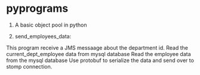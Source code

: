 # pyprograms

1. A basic object pool in python


2. send_employees_data: 

This program receive a JMS messaage about the department id.
Read the current_dept_employee data from mysql database
Read the employee data from the mysql database
Use protobuf to serialize the data and send over to stomp connection.
